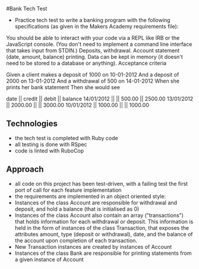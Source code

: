 #Bank Tech Test

- Practice tech test to write a banking program with the following specifications (as given in the Makers Academy requirements file):

You should be able to interact with your code via a REPL like IRB or the JavaScript console. (You don't need to implement a command line interface that takes input from STDIN.)
Deposits, withdrawal.
Account statement (date, amount, balance) printing.
Data can be kept in memory (it doesn't need to be stored to a database or anything).
Acceptance criteria

Given a client makes a deposit of 1000 on 10-01-2012
And a deposit of 2000 on 13-01-2012
And a withdrawal of 500 on 14-01-2012
When she prints her bank statement
Then she would see

date || credit || debit || balance
14/01/2012 || || 500.00 || 2500.00
13/01/2012 || 2000.00 || || 3000.00
10/01/2012 || 1000.00 || || 1000.00

## Technologies
- the tech test is completed with Ruby code
- all testing is done with RSpec
- code is linted with RuboCop

## Approach
- all code on this project has been test-driven, with a failing test the first port of call for each feature implementation
- the requirements are implemented in an object oriented style:
- Instances of the class Account are responsible for withdrawal and deposit, and hold a balance (that is initialised as 0)
- Instances of the class Account also contain an array ("transactions") that holds information for each withdrawal or deposit. This information is held in the form of instances of the class Transaction, that exposes the attributes amount, type (deposit or withdrawal), date, and the balance of the account upon completion of each transaction.
- New Transaction instances are created by instances of Account
- Instances of the class Bank are responsible for printing statements from a given instance of Account
